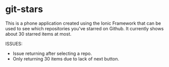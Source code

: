 git-stars
=========

This is a phone application created using the Ionic Framework that can be used to see which repositories you've starred on Github. It currently shows about 30 starred items at most.

ISSUES:
<ul>
	<li>Issue returning after selecting a repo.</li>
	<li>Only returning 30 items due to lack of next button.</li>
</ul>
